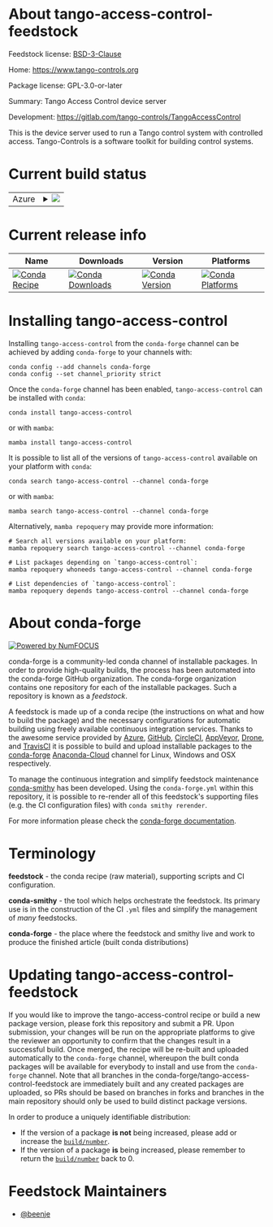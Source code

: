 About tango-access-control-feedstock
====================================

Feedstock license: [BSD-3-Clause](https://github.com/conda-forge/tango-access-control-feedstock/blob/main/LICENSE.txt)

Home: https://www.tango-controls.org

Package license: GPL-3.0-or-later

Summary: Tango Access Control device server

Development: https://gitlab.com/tango-controls/TangoAccessControl

This is the device server used to run a Tango control system
with controlled access.
Tango-Controls is a software toolkit for building control systems.


Current build status
====================


<table>
    
  <tr>
    <td>Azure</td>
    <td>
      <details>
        <summary>
          <a href="https://dev.azure.com/conda-forge/feedstock-builds/_build/latest?definitionId=14385&branchName=main">
            <img src="https://dev.azure.com/conda-forge/feedstock-builds/_apis/build/status/tango-access-control-feedstock?branchName=main">
          </a>
        </summary>
        <table>
          <thead><tr><th>Variant</th><th>Status</th></tr></thead>
          <tbody><tr>
              <td>linux_64_cpptango9.3</td>
              <td>
                <a href="https://dev.azure.com/conda-forge/feedstock-builds/_build/latest?definitionId=14385&branchName=main">
                  <img src="https://dev.azure.com/conda-forge/feedstock-builds/_apis/build/status/tango-access-control-feedstock?branchName=main&jobName=linux&configuration=linux%20linux_64_cpptango9.3" alt="variant">
                </a>
              </td>
            </tr><tr>
              <td>linux_64_cpptango9.4</td>
              <td>
                <a href="https://dev.azure.com/conda-forge/feedstock-builds/_build/latest?definitionId=14385&branchName=main">
                  <img src="https://dev.azure.com/conda-forge/feedstock-builds/_apis/build/status/tango-access-control-feedstock?branchName=main&jobName=linux&configuration=linux%20linux_64_cpptango9.4" alt="variant">
                </a>
              </td>
            </tr><tr>
              <td>linux_64_cpptango9.5</td>
              <td>
                <a href="https://dev.azure.com/conda-forge/feedstock-builds/_build/latest?definitionId=14385&branchName=main">
                  <img src="https://dev.azure.com/conda-forge/feedstock-builds/_apis/build/status/tango-access-control-feedstock?branchName=main&jobName=linux&configuration=linux%20linux_64_cpptango9.5" alt="variant">
                </a>
              </td>
            </tr><tr>
              <td>linux_aarch64_cpptango9.3</td>
              <td>
                <a href="https://dev.azure.com/conda-forge/feedstock-builds/_build/latest?definitionId=14385&branchName=main">
                  <img src="https://dev.azure.com/conda-forge/feedstock-builds/_apis/build/status/tango-access-control-feedstock?branchName=main&jobName=linux&configuration=linux%20linux_aarch64_cpptango9.3" alt="variant">
                </a>
              </td>
            </tr><tr>
              <td>linux_aarch64_cpptango9.4</td>
              <td>
                <a href="https://dev.azure.com/conda-forge/feedstock-builds/_build/latest?definitionId=14385&branchName=main">
                  <img src="https://dev.azure.com/conda-forge/feedstock-builds/_apis/build/status/tango-access-control-feedstock?branchName=main&jobName=linux&configuration=linux%20linux_aarch64_cpptango9.4" alt="variant">
                </a>
              </td>
            </tr><tr>
              <td>linux_aarch64_cpptango9.5</td>
              <td>
                <a href="https://dev.azure.com/conda-forge/feedstock-builds/_build/latest?definitionId=14385&branchName=main">
                  <img src="https://dev.azure.com/conda-forge/feedstock-builds/_apis/build/status/tango-access-control-feedstock?branchName=main&jobName=linux&configuration=linux%20linux_aarch64_cpptango9.5" alt="variant">
                </a>
              </td>
            </tr><tr>
              <td>linux_ppc64le_cpptango9.3</td>
              <td>
                <a href="https://dev.azure.com/conda-forge/feedstock-builds/_build/latest?definitionId=14385&branchName=main">
                  <img src="https://dev.azure.com/conda-forge/feedstock-builds/_apis/build/status/tango-access-control-feedstock?branchName=main&jobName=linux&configuration=linux%20linux_ppc64le_cpptango9.3" alt="variant">
                </a>
              </td>
            </tr><tr>
              <td>linux_ppc64le_cpptango9.4</td>
              <td>
                <a href="https://dev.azure.com/conda-forge/feedstock-builds/_build/latest?definitionId=14385&branchName=main">
                  <img src="https://dev.azure.com/conda-forge/feedstock-builds/_apis/build/status/tango-access-control-feedstock?branchName=main&jobName=linux&configuration=linux%20linux_ppc64le_cpptango9.4" alt="variant">
                </a>
              </td>
            </tr><tr>
              <td>linux_ppc64le_cpptango9.5</td>
              <td>
                <a href="https://dev.azure.com/conda-forge/feedstock-builds/_build/latest?definitionId=14385&branchName=main">
                  <img src="https://dev.azure.com/conda-forge/feedstock-builds/_apis/build/status/tango-access-control-feedstock?branchName=main&jobName=linux&configuration=linux%20linux_ppc64le_cpptango9.5" alt="variant">
                </a>
              </td>
            </tr><tr>
              <td>osx_64_cpptango9.4</td>
              <td>
                <a href="https://dev.azure.com/conda-forge/feedstock-builds/_build/latest?definitionId=14385&branchName=main">
                  <img src="https://dev.azure.com/conda-forge/feedstock-builds/_apis/build/status/tango-access-control-feedstock?branchName=main&jobName=osx&configuration=osx%20osx_64_cpptango9.4" alt="variant">
                </a>
              </td>
            </tr><tr>
              <td>osx_64_cpptango9.5</td>
              <td>
                <a href="https://dev.azure.com/conda-forge/feedstock-builds/_build/latest?definitionId=14385&branchName=main">
                  <img src="https://dev.azure.com/conda-forge/feedstock-builds/_apis/build/status/tango-access-control-feedstock?branchName=main&jobName=osx&configuration=osx%20osx_64_cpptango9.5" alt="variant">
                </a>
              </td>
            </tr><tr>
              <td>osx_arm64_cpptango9.4</td>
              <td>
                <a href="https://dev.azure.com/conda-forge/feedstock-builds/_build/latest?definitionId=14385&branchName=main">
                  <img src="https://dev.azure.com/conda-forge/feedstock-builds/_apis/build/status/tango-access-control-feedstock?branchName=main&jobName=osx&configuration=osx%20osx_arm64_cpptango9.4" alt="variant">
                </a>
              </td>
            </tr><tr>
              <td>osx_arm64_cpptango9.5</td>
              <td>
                <a href="https://dev.azure.com/conda-forge/feedstock-builds/_build/latest?definitionId=14385&branchName=main">
                  <img src="https://dev.azure.com/conda-forge/feedstock-builds/_apis/build/status/tango-access-control-feedstock?branchName=main&jobName=osx&configuration=osx%20osx_arm64_cpptango9.5" alt="variant">
                </a>
              </td>
            </tr><tr>
              <td>win_64_cpptango9.3</td>
              <td>
                <a href="https://dev.azure.com/conda-forge/feedstock-builds/_build/latest?definitionId=14385&branchName=main">
                  <img src="https://dev.azure.com/conda-forge/feedstock-builds/_apis/build/status/tango-access-control-feedstock?branchName=main&jobName=win&configuration=win%20win_64_cpptango9.3" alt="variant">
                </a>
              </td>
            </tr><tr>
              <td>win_64_cpptango9.4</td>
              <td>
                <a href="https://dev.azure.com/conda-forge/feedstock-builds/_build/latest?definitionId=14385&branchName=main">
                  <img src="https://dev.azure.com/conda-forge/feedstock-builds/_apis/build/status/tango-access-control-feedstock?branchName=main&jobName=win&configuration=win%20win_64_cpptango9.4" alt="variant">
                </a>
              </td>
            </tr><tr>
              <td>win_64_cpptango9.5</td>
              <td>
                <a href="https://dev.azure.com/conda-forge/feedstock-builds/_build/latest?definitionId=14385&branchName=main">
                  <img src="https://dev.azure.com/conda-forge/feedstock-builds/_apis/build/status/tango-access-control-feedstock?branchName=main&jobName=win&configuration=win%20win_64_cpptango9.5" alt="variant">
                </a>
              </td>
            </tr>
          </tbody>
        </table>
      </details>
    </td>
  </tr>
</table>

Current release info
====================

| Name | Downloads | Version | Platforms |
| --- | --- | --- | --- |
| [![Conda Recipe](https://img.shields.io/badge/recipe-tango--access--control-green.svg)](https://anaconda.org/conda-forge/tango-access-control) | [![Conda Downloads](https://img.shields.io/conda/dn/conda-forge/tango-access-control.svg)](https://anaconda.org/conda-forge/tango-access-control) | [![Conda Version](https://img.shields.io/conda/vn/conda-forge/tango-access-control.svg)](https://anaconda.org/conda-forge/tango-access-control) | [![Conda Platforms](https://img.shields.io/conda/pn/conda-forge/tango-access-control.svg)](https://anaconda.org/conda-forge/tango-access-control) |

Installing tango-access-control
===============================

Installing `tango-access-control` from the `conda-forge` channel can be achieved by adding `conda-forge` to your channels with:

```
conda config --add channels conda-forge
conda config --set channel_priority strict
```

Once the `conda-forge` channel has been enabled, `tango-access-control` can be installed with `conda`:

```
conda install tango-access-control
```

or with `mamba`:

```
mamba install tango-access-control
```

It is possible to list all of the versions of `tango-access-control` available on your platform with `conda`:

```
conda search tango-access-control --channel conda-forge
```

or with `mamba`:

```
mamba search tango-access-control --channel conda-forge
```

Alternatively, `mamba repoquery` may provide more information:

```
# Search all versions available on your platform:
mamba repoquery search tango-access-control --channel conda-forge

# List packages depending on `tango-access-control`:
mamba repoquery whoneeds tango-access-control --channel conda-forge

# List dependencies of `tango-access-control`:
mamba repoquery depends tango-access-control --channel conda-forge
```


About conda-forge
=================

[![Powered by
NumFOCUS](https://img.shields.io/badge/powered%20by-NumFOCUS-orange.svg?style=flat&colorA=E1523D&colorB=007D8A)](https://numfocus.org)

conda-forge is a community-led conda channel of installable packages.
In order to provide high-quality builds, the process has been automated into the
conda-forge GitHub organization. The conda-forge organization contains one repository
for each of the installable packages. Such a repository is known as a *feedstock*.

A feedstock is made up of a conda recipe (the instructions on what and how to build
the package) and the necessary configurations for automatic building using freely
available continuous integration services. Thanks to the awesome service provided by
[Azure](https://azure.microsoft.com/en-us/services/devops/), [GitHub](https://github.com/),
[CircleCI](https://circleci.com/), [AppVeyor](https://www.appveyor.com/),
[Drone](https://cloud.drone.io/welcome), and [TravisCI](https://travis-ci.com/)
it is possible to build and upload installable packages to the
[conda-forge](https://anaconda.org/conda-forge) [Anaconda-Cloud](https://anaconda.org/)
channel for Linux, Windows and OSX respectively.

To manage the continuous integration and simplify feedstock maintenance
[conda-smithy](https://github.com/conda-forge/conda-smithy) has been developed.
Using the ``conda-forge.yml`` within this repository, it is possible to re-render all of
this feedstock's supporting files (e.g. the CI configuration files) with ``conda smithy rerender``.

For more information please check the [conda-forge documentation](https://conda-forge.org/docs/).

Terminology
===========

**feedstock** - the conda recipe (raw material), supporting scripts and CI configuration.

**conda-smithy** - the tool which helps orchestrate the feedstock.
                   Its primary use is in the construction of the CI ``.yml`` files
                   and simplify the management of *many* feedstocks.

**conda-forge** - the place where the feedstock and smithy live and work to
                  produce the finished article (built conda distributions)


Updating tango-access-control-feedstock
=======================================

If you would like to improve the tango-access-control recipe or build a new
package version, please fork this repository and submit a PR. Upon submission,
your changes will be run on the appropriate platforms to give the reviewer an
opportunity to confirm that the changes result in a successful build. Once
merged, the recipe will be re-built and uploaded automatically to the
`conda-forge` channel, whereupon the built conda packages will be available for
everybody to install and use from the `conda-forge` channel.
Note that all branches in the conda-forge/tango-access-control-feedstock are
immediately built and any created packages are uploaded, so PRs should be based
on branches in forks and branches in the main repository should only be used to
build distinct package versions.

In order to produce a uniquely identifiable distribution:
 * If the version of a package **is not** being increased, please add or increase
   the [``build/number``](https://docs.conda.io/projects/conda-build/en/latest/resources/define-metadata.html#build-number-and-string).
 * If the version of a package **is** being increased, please remember to return
   the [``build/number``](https://docs.conda.io/projects/conda-build/en/latest/resources/define-metadata.html#build-number-and-string)
   back to 0.

Feedstock Maintainers
=====================

* [@beenje](https://github.com/beenje/)

